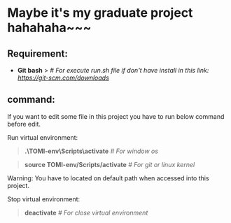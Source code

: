 # Maybe it's my graduate project hahahaha~~~
## Requirement:
- **Git bash**  > *# For execute run.sh file if don't have install in this link: https://git-scm.com/downloads*
  
## command: 
If you want to edit some file in this project you have to run below command before edit.

Run virtual environment: 
> **.\TOMI-env\Scripts\activate**  *# For window os*

> **source TOMI-env/Scripts/activate**  *# For git or linux kernel*

  Warning: You have to located on default path when accessed into this project.

Stop virtual environment: 
> **deactivate**  *# For close virtual environment*
